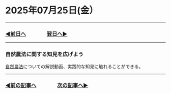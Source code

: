 # 2025年07月25日(金）

---

### [◀️前日へ](https://github.com/yuasys/chatty-journal/blob/main/2025/07/2025-07-24.md)&emsp;&emsp;&emsp;&emsp;[翌日へ▶️](https://github.com/yuasys/chatty-journal/blob/main/2025/07/2025-07-26.md)

---

### 自然農法に関する知見を広げよう

[自然農法](https://youtu.be/CD78OjrTRfo?si=JNOevh1vNGXqHut5)についての解説動画、実践的な知見に触れることができる。

---

### [◀️前の記事へ](https://github.com/yuasys/chatty-journal/blob/main/2025/07/2025-07-04.md)&emsp;&emsp;&emsp;&emsp;[次の記事へ▶️](https://github.com/yuasys/chatty-journal/blob/main/2025/08/2025-08-01.md)

